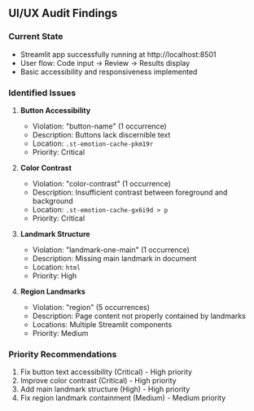 ## UI/UX Audit Findings

### Current State
- Streamlit app successfully running at http://localhost:8501
- User flow: Code input → Review → Results display
- Basic accessibility and responsiveness implemented

### Identified Issues
1. **Button Accessibility**
   - Violation: "button-name" (1 occurrence)
   - Description: Buttons lack discernible text
   - Location: `.st-emotion-cache-pkm19r`
   - Priority: Critical

2. **Color Contrast**
   - Violation: "color-contrast" (1 occurrence)
   - Description: Insufficient contrast between foreground and background
   - Location: `.st-emotion-cache-gx6i9d > p`
   - Priority: Critical

3. **Landmark Structure**
   - Violation: "landmark-one-main" (1 occurrence)
   - Description: Missing main landmark in document
   - Location: `html`
   - Priority: High

4. **Region Landmarks**
   - Violation: "region" (5 occurrences)
   - Description: Page content not properly contained by landmarks
   - Locations: Multiple Streamlit components
   - Priority: Medium

### Priority Recommendations
1. Fix button text accessibility (Critical) - High priority
2. Improve color contrast (Critical) - High priority
3. Add main landmark structure (High) - High priority
4. Fix region landmark containment (Medium) - Medium priority
